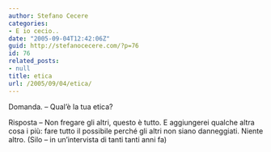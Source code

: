 ```yaml
---
author: Stefano Cecere
categories:
- E io cecio..
date: "2005-09-04T12:42:06Z"
guid: http://stefanocecere.com/?p=76
id: 76
related_posts:
- null
title: etica
url: /2005/09/04/etica/
---
```


Domanda. &#8211; Qual&#8217;è la tua etica?
  
Risposta &#8211; Non fregare gli altri, questo è tutto. E aggiungerei qualche altra cosa i più: fare tutto il possibile perché gli altri non siano danneggiati. Niente altro. (Silo &#8211; in un&#8217;intervista di tanti tanti anni fa)